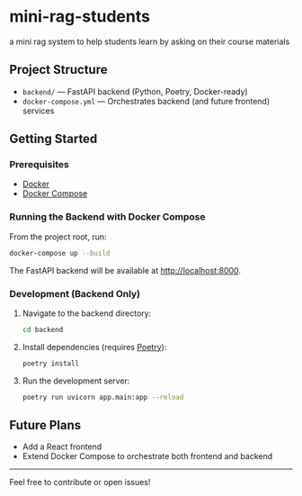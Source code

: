 # mini-rag-students

a mini rag system to help students learn by asking on their course materials

## Project Structure

- `backend/` — FastAPI backend (Python, Poetry, Docker-ready)
- `docker-compose.yml` — Orchestrates backend (and future frontend) services

## Getting Started

### Prerequisites
- [Docker](https://www.docker.com/get-started)
- [Docker Compose](https://docs.docker.com/compose/)

### Running the Backend with Docker Compose

From the project root, run:
```sh
docker-compose up --build
```
The FastAPI backend will be available at [http://localhost:8000](http://localhost:8000).

### Development (Backend Only)

1. Navigate to the backend directory:
   ```sh
   cd backend
   ```
2. Install dependencies (requires [Poetry](https://python-poetry.org/)):
   ```sh
   poetry install
   ```
3. Run the development server:
   ```sh
   poetry run uvicorn app.main:app --reload
   ```

## Future Plans
- Add a React frontend
- Extend Docker Compose to orchestrate both frontend and backend

---

Feel free to contribute or open issues!
